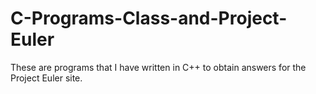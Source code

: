 # C-Programs-Class-and-Project-Euler
These are programs that I have written in C++ to obtain answers for the Project Euler site.

